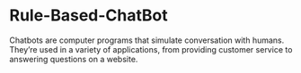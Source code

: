 # Rule-Based-ChatBot
Chatbots are computer programs that simulate conversation with humans. They’re used in a variety of applications, from providing customer service to answering questions on a website.
